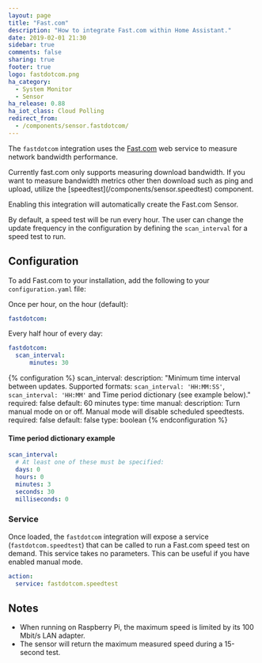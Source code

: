 ```yaml
---
layout: page
title: "Fast.com"
description: "How to integrate Fast.com within Home Assistant."
date: 2019-02-01 21:30
sidebar: true
comments: false
sharing: true
footer: true
logo: fastdotcom.png
ha_category:
  - System Monitor
  - Sensor
ha_release: 0.88
ha_iot_class: Cloud Polling
redirect_from:
  - /components/sensor.fastdotcom/
---
```


The `fastdotcom` integration uses the [Fast.com](https://fast.com/) web service to measure network bandwidth performance.

<p class='note'>
Currently fast.com only supports measuring download bandwidth. If you want to measure bandwidth metrics other then download such as ping and upload, utilize the [speedtest](/components/sensor.speedtest) component.
</p>

Enabling this integration will automatically create the Fast.com Sensor.

By default, a speed test will be run every hour. The user can change the update frequency in the configuration by defining the `scan_interval` for a speed test to run.

## Configuration

To add Fast.com to your installation, add the following to your `configuration.yaml` file:

Once per hour, on the hour (default):

```yaml
fastdotcom:
```

Every half hour of every day:

```yaml
fastdotcom:
  scan_interval:
      minutes: 30
```

{% configuration %}
scan_interval:
  description: "Minimum time interval between updates. Supported formats: `scan_interval: 'HH:MM:SS'`, `scan_interval: 'HH:MM'` and Time period dictionary (see example below)."
  required: false
  default: 60 minutes
  type: time
manual:
  description: Turn manual mode on or off. Manual mode will disable scheduled speedtests.
  required: false
  default: false
  type: boolean
{% endconfiguration %}

#### Time period dictionary example

```yaml
scan_interval:
  # At least one of these must be specified:
  days: 0
  hours: 0
  minutes: 3
  seconds: 30
  milliseconds: 0
```

### Service

Once loaded, the `fastdotcom` integration will expose a service (`fastdotcom.speedtest`) that can be called to run a Fast.com speed test on demand. This service takes no parameters. This can be useful if you have enabled manual mode.

```yaml
action:
  service: fastdotcom.speedtest
```

## Notes

- When running on Raspberry Pi, the maximum speed is limited by its 100 Mbit/s LAN adapter.
- The sensor will return the maximum measured speed during a 15-second test.

